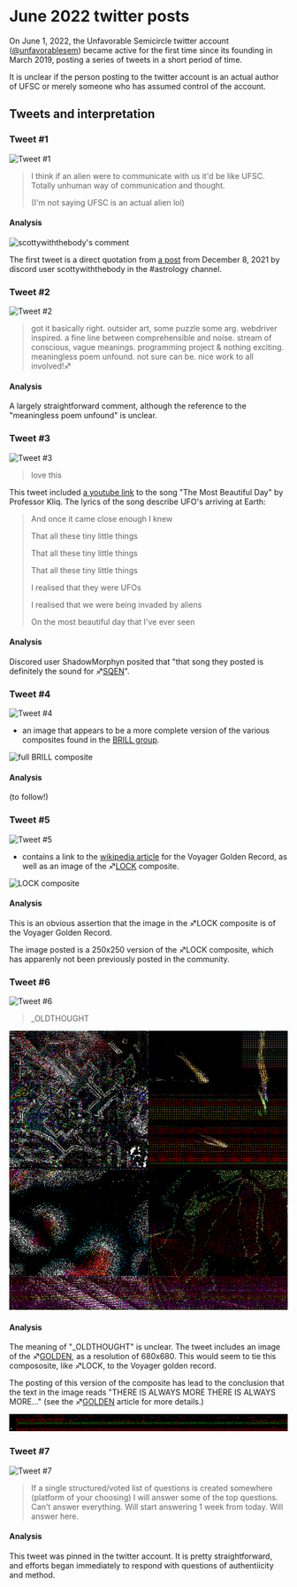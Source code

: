 # June 2022 twitter posts

On June 1, 2022, the Unfavorable Semicircle twitter account ([@unfavorablesem](https://twitter.com/unfavorablesem)) became active for the first time since its founding in March 2019, posting a series of tweets in a short period of time.

It is unclear if the person posting to the twitter account is an actual author of UFSC or merely someone who has assumed control of the account.

## Tweets and interpretation

### Tweet #1

![Tweet #1](june_22_tweet1.png "Tweet #1")

> I  think if an alien were to communicate with us it'd be like UFSC. Totally unhuman way of communication and thought.
> 
> (I'm not saying UFSC is an actual alien lol)

#### Analysis

![scottywiththebody's comment](Discord_quote.png "scottywiththebody's comment")

The first tweet is a direct quotation from [a post](https://discord.com/channels/193619269794267137/842288203150655488/918303627532185650
) from December 8, 2021 by discord user scottywiththebody in the #astrology channel.

### Tweet #2

![Tweet #2](june_22_tweet2.png "Tweet #2")

> got it basically right. outsider art, some puzzle some arg. webdriver inspired. a fine line between comprehensible and noise. stream of conscious, vague meanings. programming project & nothing exciting. meaningless poem unfound. not sure can be. nice work to all involved!♐️

#### Analysis

A largely straightforward comment, although the reference to the "meaningless poem unfound" is unclear.

### Tweet #3

![Tweet #3](june_22_tweet3.png "Tweet #3")

> love this

This tweet included [a youtube link](https://youtu.be/68C1Gc4De7c) to the song "The Most Beautiful Day" by Professor Kliq. The lyrics of the song describe UFO's arriving at Earth:

> And once it came close enough I knew
> 
> That all these tiny little things
> 
> That all these tiny little things
> 
> That all these tiny little things
> 
> I realised that they were UFOs
> 
> I realised that we were being invaded by aliens
> 
> On the most beautiful day that I've ever seen

#### Analysis

Discored user ShadowMorphyn posited that "that song they posted is definitely the sound for ♐[SQEN](SQEN "wikilink")".

### Tweet #4

![Tweet #4](june_22_tweet4.png "Tweet #4")

- an image that appears to be a more complete version of the various composites found in the [BRILL group](BRILL_Composite "wikilink").

![full BRILL composite](june_22_brill_composite.jpg "full BRILL composite")

#### Analysis

(to follow!)

### Tweet #5

![Tweet #5](june_22_tweet5.png "Tweet #5")

- contains a link to the [wikipedia article](https://en.wikipedia.org/wiki/Voyager_Golden_Record) for the Voyager Golden Record, as well as an image of the ♐[LOCK](LOCK "wikilink") composite.

![LOCK composite](june_22_LOCK_version.png "LOCK composite")

#### Analysis

This is an obvious assertion that the image in the ♐LOCK composite is of the Voyager Golden Record.

The image posted is a 250x250 version of the ♐LOCK composite, which has apparenly not been previously posted in the community.

### Tweet #6

![Tweet #6](june_22_tweet6.png "Tweet #6")

> \_OLDTHOUGHT

![GOLDEN composite](june_22_GOLDEN_version.png "GOLDEN composite")

#### Analysis

The meaning of "\_OLDTHOUGHT" is unclear. The tweet includes an image of the ♐[GOLDEN](GOLDEN "wikilink"), as a resolution of 680x680. This would seem to tie this compososite, like ♐LOCK, to the Voyager golden record.

The posting of this version of the composite has lead to the conclusion that the text in the image reads "THERE IS ALWAYS MORE THERE IS ALWAYS MORE..." (see the ♐[GOLDEN](GOLDEN "wikilink") article for more details.)

![GOLDEN text interpolation](golden_text_interpolation.png "GOLDEN text interpolation")

### Tweet #7

![Tweet #7](june_22_tweet7.png "Tweet #7")

> If a single structured/voted list of questions is created somewhere (platform of your choosing) I will answer some of the top questions. Can't answer everything. Will start answering 1 week from today. Will answer here.

#### Analysis

This tweet was pinned in the twitter account. It is pretty straightforward, and efforts began immediately to respond with questions of authentiicity and method.
